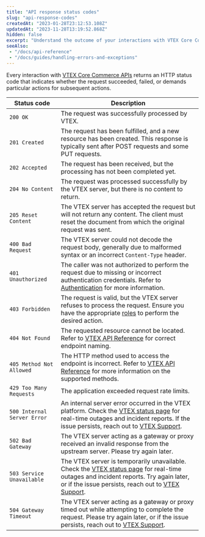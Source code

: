 ```yaml
---
title: "API response status codes"
slug: "api-response-codes"
createdAt: "2023-01-28T23:12:53.108Z"
updatedAt: "2023-11-28T13:19:52.868Z"
hidden: false
excerpt: "Understand the outcome of your interactions with VTEX Core Commerce APIs by delving deeper into HTTP status codes."
seeAlso:
 - "/docs/api-reference"
 - "/docs/guides/handling-errors-and-exceptions"
---
```


Every interaction with [VTEX Core Commerce APIs](https://developers.vtex.com/docs/api-reference) returns an HTTP status code that indicates whether the request succeeded, failed, or demands particular actions for subsequent actions.

| Status code            | Description                                                                                                                                                                |
|------------------------|----------------------------------------------------------------------------------------------------------------------------------------------------------------------------|
| `200 OK`                 | The request was successfully processed by VTEX.                                                                                                                           |
| `201 Created`            | The request has been fulfilled, and a new resource has been created. This response is typically sent after POST requests and some PUT requests.                           |
| `202 Accepted`           | The request has been received, but the processing has not been completed yet.                                                                                             |
| `204 No Content`         | The request was processed successfully by the VTEX server, but there is no content to return.                                                                                         |
| `205 Reset Content`      | The VTEX server has accepted the request but will not return any content. The client must reset the document from which the original request was sent.                        |
| `400 Bad Request` | The VTEX server could not decode the request body, generally due to malformed syntax or an incorrect `Content-Type` header.|
| `401 Unauthorized` |  The caller was not authorized to perform the request due to missing or incorrect authentication credentials. Refer to [Authentication](https://developers.vtex.com/docs/guides/authentication) for more information. |
| `403 Forbidden` | The request is valid, but the VTEX server refuses to process the request. Ensure you have the appropriate [roles](https://help.vtex.com/en/tutorial/roles--7HKK5Uau2H6wxE1rH5oRbc?&utm_source=autocomplete) to perform the desired action.|
| `404 Not Found` | The requested resource cannot be located. Refer to [VTEX API Reference](https://developers.vtex.com/docs/api-reference) for correct endpoint naming. |
| `405 Method Not Allowed` | The HTTP method used to access the endpoint is incorrect. Refer to [VTEX API Reference](https://developers.vtex.com/docs/api-reference) for more information on the supported methods.           |
| `429 Too Many Requests`   | The application exceeded request rate limits. |
| `500 Internal Server Error` | An internal server error occurred in the VTEX platform. Check the [VTEX status page](https://status.vtex.com/) for real-time outages and incident reports. If the issue persists, reach out to [VTEX Support](https://help.vtex.com/support). |
| `502 Bad Gateway`          | The VTEX server acting as a gateway or proxy received an invalid response from the upstream server. Please try again later.                                                    |
| `503 Service Unavailable`  | The VTEX server is temporarily unavailable. Check the [VTEX status page](https://status.vtex.com/) for real-time outages and incident reports. Try again later, or if the issue persists, reach out to [VTEX Support](https://help.vtex.com/support). |
| `504 Gateway Timeout`      | The VTEX server acting as a gateway or proxy timed out while attempting to complete the request. Please try again later, or if the issue persists, reach out to [VTEX Support](https://help.vtex.com/support).                                                        |
